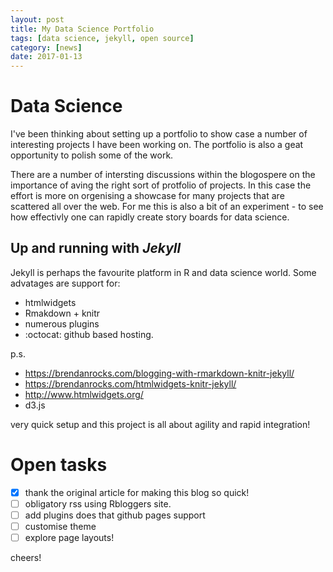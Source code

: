 ```yaml
---
layout: post
title: My Data Science Portfolio
tags: [data science, jekyll, open source]
category: [news]
date: 2017-01-13
---
```


# Data Science

I've been thinking about setting up a portfolio to show case a number of interesting projects I have been working on. The portfolio is also a geat opportunity to polish some of the work.

There are a number of intersting discussions within the blogospere on the importance of aving the right sort of protfolio of projects. In this case the effort is more on orgenising a showcase for many projects that are scattered all over the web. For me this is also a bit of an experiment - to see how effectivly one can rapidly create story boards for data science. 


## Up and running with *Jekyll*

Jekyll is perhaps the favourite platform in R and data science world.
Some advatages are support for:

*  htmlwidgets
*  Rmakdown + knitr
*  numerous plugins
*  :octocat: github based hosting.

p.s. 

*  https://brendanrocks.com/blogging-with-rmarkdown-knitr-jekyll/
*  https://brendanrocks.com/htmlwidgets-knitr-jekyll/
*  http://www.htmlwidgets.org/
*  d3.js

very quick setup and this project is all about agility and rapid integration!

# Open tasks

- [x] thank the original article for making this blog so quick!
- [ ] obligatory rss using Rbloggers site.
- [ ] add plugins does that github pages support
- [ ] customise theme 
- [ ] explore page layouts!

cheers!
